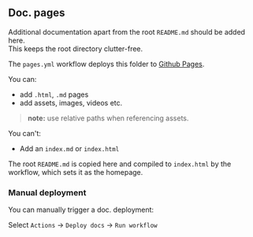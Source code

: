 ## Doc. pages

Additional documentation apart from the root `README.md` should be added here.  
This keeps the root directory clutter-free.

The `pages.yml` workflow deploys this folder to [Github Pages][ghp].  

You can:

- add `.html`, `.md` pages
- add assets, images, videos etc.

> **note:** use relative paths when referencing assets.

You can't:

- Add an `index.md` or `index.html`

The root `README.md` is copied here and compiled to `index.html` by the 
workflow, which sets it as the homepage.

### Manual deployment

You can manually trigger a doc. deployment:

Select `Actions` -> `Deploy docs` -> `Run workflow`


[ghp]: https://pages.github.com
